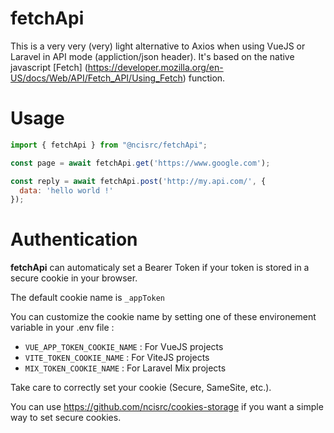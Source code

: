 # fetchApi

This is a very very (very) light alternative to Axios when using VueJS or Laravel in API mode (appliction/json header). 
It's based on the native javascript [Fetch] (https://developer.mozilla.org/en-US/docs/Web/API/Fetch_API/Using_Fetch) function.

# Usage
```javascript
import { fetchApi } from "@ncisrc/fetchApi";

const page = await fetchApi.get('https://www.google.com');

const reply = await fetchApi.post('http://my.api.com/', {
  data: 'hello world !'
});
```

# Authentication
**fetchApi** can automaticaly set a Bearer Token if your token is stored in a secure cookie in your browser. 

The default cookie name is `_appToken`

You can customize the cookie name by setting one of these environement variable in your .env file :
- `VUE_APP_TOKEN_COOKIE_NAME` : For VueJS projects
- `VITE_TOKEN_COOKIE_NAME`    : For ViteJS projects
- `MIX_TOKEN_COOKIE_NAME`     : For Laravel Mix projects

Take care to correctly set your cookie (Secure, SameSite, etc.). 

You can use https://github.com/ncisrc/cookies-storage if you want a simple way to set secure cookies.
